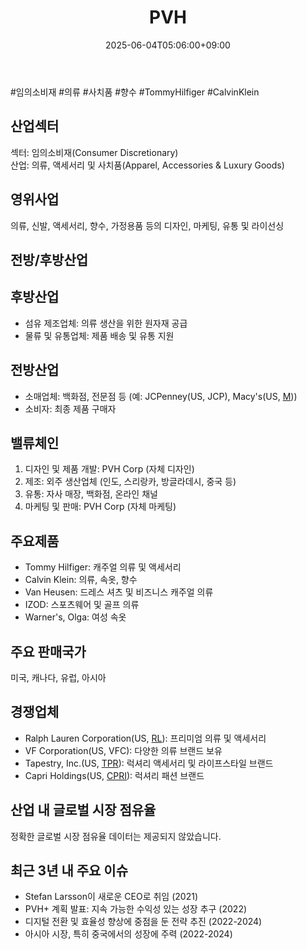 ﻿---
title: "PVH"
date: 2025-06-04T05:06:00+09:00
lastmod: 2025-06-04T05:06:00+09:00
type: docs
sidebar:
  open: true
weight: 717
---
<div style="display:none">
  <meta property="article:published_time" content="2025-06-03T20:06:00Z" />
  <meta property="article:modified_time" content="2025-06-03T20:06:00Z" />
</div>
#임의소비재 #의류 #사치품 #향수 #TommyHilfiger #CalvinKlein

## 산업섹터

섹터: 임의소비재(Consumer Discretionary)  
산업: 의류, 액세서리 및 사치품(Apparel, Accessories & Luxury Goods)

## 영위사업

의류, 신발, 액세서리, 향수, 가정용품 등의 디자인, 마케팅, 유통 및 라이선싱

## 전방/후방산업

## 후방산업

- 섬유 제조업체: 의류 생산을 위한 원자재 공급
- 물류 및 유통업체: 제품 배송 및 유통 지원

## 전방산업

- 소매업체: 백화점, 전문점 등 (예: JCPenney(US, JCP), Macy's(US, [M](/company-analysis/m/)))
- 소비자: 최종 제품 구매자

## 밸류체인

1. 디자인 및 제품 개발: PVH Corp (자체 디자인)
2. 제조: 외주 생산업체 (인도, 스리랑카, 방글라데시, 중국 등)
3. 유통: 자사 매장, 백화점, 온라인 채널
4. 마케팅 및 판매: PVH Corp (자체 마케팅)

## 주요제품

- Tommy Hilfiger: 캐주얼 의류 및 액세서리
- Calvin Klein: 의류, 속옷, 향수
- Van Heusen: 드레스 셔츠 및 비즈니스 캐주얼 의류
- IZOD: 스포츠웨어 및 골프 의류
- Warner's, Olga: 여성 속옷

## 주요 판매국가

미국, 캐나다, 유럽, 아시아

## 경쟁업체

- Ralph Lauren Corporation(US, [RL](/company-analysis/rl/)): 프리미엄 의류 및 액세서리
- VF Corporation(US, VFC): 다양한 의류 브랜드 보유
- Tapestry, Inc.(US, [TPR](/company-analysis/tpr/)): 럭셔리 액세서리 및 라이프스타일 브랜드
- Capri Holdings(US, [CPRI](/company-analysis/cpri/)): 럭셔리 패션 브랜드

## 산업 내 글로벌 시장 점유율

정확한 글로벌 시장 점유율 데이터는 제공되지 않았습니다.

## 최근 3년 내 주요 이슈

- Stefan Larsson이 새로운 CEO로 취임 (2021)
- PVH+ 계획 발표: 지속 가능한 수익성 있는 성장 추구 (2022)
- 디지털 전환 및 효율성 향상에 중점을 둔 전략 추진 (2022-2024)
- 아시아 시장, 특히 중국에서의 성장에 주력 (2022-2024)
